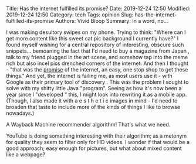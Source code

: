 Title: Has the internet fulfilled its promise?
Date: 2019-12-24 12:50
Modified: 2019-12-24 12:50
Category: tech
Tags: opinion
Slug: has-the-internet-fulfilled-its-promise
Authors: Vivid Bloop
Summary: In a word, no...

I was making desultory swipes on my phone. Trying to think: "Where can I get
 more content like this sweet cat pic background I currently have?" I found
  myself wishing for a central repository of interesting, obscure such
   snippets... bemoaning the fact that I'd need to buy a magazine from Japan
   , talk to my friend plugged in the art scene, and somehow tap into the
    meme rich but also incel piss drenched corners of the internet. And then
     I thought - "that was the <u>promise</u> of the internet, an easy, one
      stop shop to get these things." And yet, the internet is failing me, as
       most users use it - with Google as their primary tool of discovery
       . This was the problem I sought to solve with my shitty little Java
        "program". Seeing as how it's now been a year since I "developed
        " this, I might look into rewriting it as a mobile app. (Though, I
         also made it with a e s t h e t i c images in mind - I'd need to
          broaden that taste to include more of the kinds of things I like to
           browse nowadays.)
      
A Wayback Machine recommender algorithm! That's what we need.

YouTube is doing something interesting with their algorithm; as a metonym for
 quality they seem to filter only for HD videos. I wonder if that would be a
  good approach; easy enough for pictures, but what about mixed content like
   a webpage?